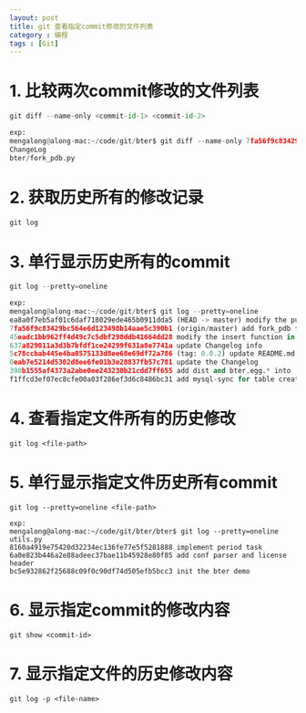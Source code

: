 ```yaml
---
layout: post
title: git 查看指定commit修改的文件列表
category : 编程
tags : [Git]
---
```


# 1. 比较两次commit修改的文件列表

```python
git diff --name-only <commit-id-1> <commit-id-2>

exp:
mengalong@along-mac:~/code/git/bter$ git diff --name-only 7fa56f9c83429bc564e6d123498b14aae5c390b1 45eadc1bb962ff4d49c7c5dbf298ddb41664dd28
ChangeLog
bter/fork_pdb.py 
```

# 2. 获取历史所有的修改记录
```python
git log
```

# 3. 单行显示历史所有的commit
```python
git log --pretty=oneline

exp:
mengalong@along-mac:~/code/git/bter$ git log --pretty=oneline
ea8a0f7eb5af01c6daf718029ede465b0911dda5 (HEAD -> master) modify the publish policy
7fa56f9c83429bc564e6d123498b14aae5c390b1 (origin/master) add fork_pdb for debug the project
45eadc1bb962ff4d49c7c5dbf298ddb41664dd28 modify the insert function in impl_mysql
637a829011a3d3b7bfdf1ce24299f631a8e7741a update Changelog info
5c78ccbab445e4ba0575133d8ee68e69df72a786 (tag: 0.0.2) update README.md for database
0eab7e5214d5302d8ee6fe01b3e28837fb57c781 update the Changelog
390b1555af4373a2abe0ee243230b21cdd7ff655 add dist and bter.egg.* into .gitignore
f1ffcd3ef07ec8cfe00a03f286ef3d6c8486bc31 add mysql-sync for table create
```

# 4. 查看指定文件所有的历史修改
```
git log <file-path>
```

# 5. 单行显示指定文件历史所有commit
```
git log --pretty=oneline <file-path>

exp:
mengalong@along-mac:~/code/git/bter/bter$ git log --pretty=oneline utils.py
8160a4919e75420d32234ec136fe77e5f5281888 implement period task
6a0e823b446a2e88adeec37bae11b45928e80f85 add conf parser and license header
bc5e932862f25688c09f0c90df74d505efb5bcc3 init the bter demo
```

# 6. 显示指定commit的修改内容
```buildoutcfg
git show <commit-id>
```

# 7. 显示指定文件的历史修改内容
```buildoutcfg
git log -p <file-name>
```
